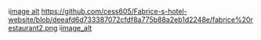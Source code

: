 i[image alt](https://github.com/cess605/Fabrice-s-hotel-website/blob/8554458f603b7848fb8799e5711722b0f29c7219/Fabrice%20restaurant.png)
https://github.com/cess605/Fabrice-s-hotel-website/blob/deeafd6d733387072cfdf8a775b88a2eb1d2248e/fabrice%20restaurant2.png
i[image_alt](https://github.com/cess605/Fabrice-s-hotel-website/blob/49b978b9e73b5322866f17acfd8ff004da9a894c/fabrice%20restaurant4.png)
